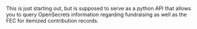 This is just starting out, but is supposed to serve as a python API that allows you to query OpenSecrets information regarding fundraising as well as the FEC for itemized contribution records.
